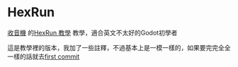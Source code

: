 # HexRun
[收音機](https://www.youtube.com/@radio0529) 的[HexRun 教學](https://www.youtube.com/watch?v=X8p3HK-h8R4) 教學，適合英文不太好的Godot初學者


這是教學裡的版本，我加了一些註釋，不過基本上是一模一樣的，如果要完完全全一樣的話就去[first commit](https://github.com/MeBadDev/HexRun/tree/0f89f450fe33ba2ff8cc41ad2e5cf36f1b11dc40)
